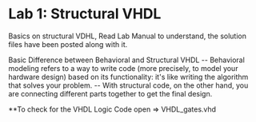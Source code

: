 # Lab 1: Structural VHDL #

Basics on structural VDHL, Read Lab Manual to understand, the solution files have been posted along with it.

Basic Difference between Behavioral and Structural VHDL
 -- Behavioral modeling refers to a way to write code (more precisely, to model your hardware design) based on its functionality: it's like writing the algorithm that solves your problem. 
 -- With structural code, on the other hand, you are connecting different parts together to get the final design.

**To check for the VHDL Logic Code open => VHDL_gates.vhd 
